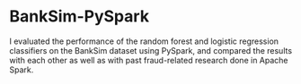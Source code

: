 # BankSim-PySpark
I evaluated the performance of the random forest and logistic regression  classifiers on the BankSim dataset using PySpark, and compared the results with each other as well  as with past fraud-related research done in Apache Spark.
